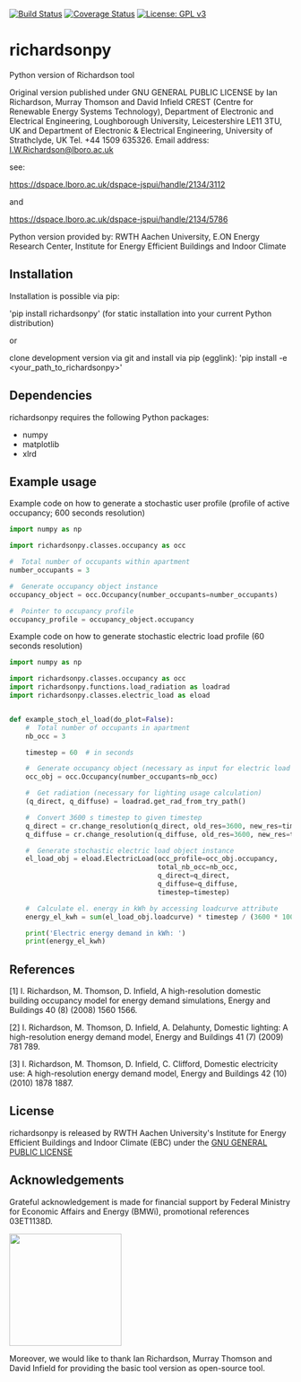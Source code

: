 [![Build Status](https://travis-ci.org/RWTH-EBC/richardsonpy.svg?branch=master)](https://travis-ci.org/RWTH-EBC/richardsonpy.svg?branch=master)
[![Coverage Status](https://coveralls.io/repos/github/RWTH-EBC/richardsonpy/badge.svg?branch=master)](https://coveralls.io/github/RWTH-EBC/richardsonpy?branch=master)
[![License: GPL v3](https://img.shields.io/badge/License-GPL%20v3-blue.svg)](https://www.gnu.org/licenses/gpl-3.0)

# richardsonpy
Python version of Richardson tool

Original version published under GNU GENERAL PUBLIC LICENSE by
Ian Richardson,
Murray Thomson and
David Infield
CREST (Centre for Renewable Energy Systems Technology),
Department of Electronic and Electrical Engineering,
Loughborough University, Leicestershire LE11 3TU, UK
and
Department of Electronic & Electrical Engineering, University of Strathclyde,
UK
Tel. +44 1509 635326. Email address: I.W.Richardson@lboro.ac.uk				

see: 

https://dspace.lboro.ac.uk/dspace-jspui/handle/2134/3112

and

https://dspace.lboro.ac.uk/dspace-jspui/handle/2134/5786

Python version provided by:
RWTH Aachen University, E.ON Energy Research Center,
Institute for Energy Efficient Buildings and Indoor Climate

## Installation

Installation is possible via pip:

'pip install richardsonpy'
(for static installation into your current Python distribution)

or

clone development version via git and install via pip (egglink):
'pip install -e <your_path_to_richardsonpy>'

## Dependencies

richardsonpy requires the following Python packages:
- numpy
- matplotlib
- xlrd

##  Example usage

Example code on how to generate a stochastic user profile (profile of active occupancy; 600 seconds resolution)

```Python
import numpy as np

import richardsonpy.classes.occupancy as occ

#  Total number of occupants within apartment
number_occupants = 3

#  Generate occupancy object instance
occupancy_object = occ.Occupancy(number_occupants=number_occupants)

#  Pointer to occupancy profile
occupancy_profile = occupancy_object.occupancy
```

Example code on how to generate stochastic electric load profile (60 seconds resolution)

```Python
import numpy as np

import richardsonpy.classes.occupancy as occ
import richardsonpy.functions.load_radiation as loadrad
import richardsonpy.classes.electric_load as eload


def example_stoch_el_load(do_plot=False):
    #  Total number of occupants in apartment
    nb_occ = 3

    timestep = 60  # in seconds

    #  Generate occupancy object (necessary as input for electric load gen.)
    occ_obj = occ.Occupancy(number_occupants=nb_occ)

    #  Get radiation (necessary for lighting usage calculation)
    (q_direct, q_diffuse) = loadrad.get_rad_from_try_path()

    #  Convert 3600 s timestep to given timestep
    q_direct = cr.change_resolution(q_direct, old_res=3600, new_res=timestep)
    q_diffuse = cr.change_resolution(q_diffuse, old_res=3600, new_res=timestep)

    #  Generate stochastic electric load object instance
    el_load_obj = eload.ElectricLoad(occ_profile=occ_obj.occupancy,
                                     total_nb_occ=nb_occ,
                                     q_direct=q_direct,
                                     q_diffuse=q_diffuse,
                                     timestep=timestep)

    #  Calculate el. energy in kWh by accessing loadcurve attribute
    energy_el_kwh = sum(el_load_obj.loadcurve) * timestep / (3600 * 1000)

    print('Electric energy demand in kWh: ')
    print(energy_el_kwh)
```


##  References

[1] I. Richardson, M. Thomson, D. Infield, 
A high-resolution domestic building occupancy model for energy demand simulations, 
Energy and Buildings 40 (8) (2008) 1560 1566.

[2] I. Richardson, M. Thomson, D. Infield, A. Delahunty, 
Domestic lighting: A high-resolution energy demand model, 
Energy and Buildings 41 (7) (2009) 781 789.

[3] I. Richardson, M. Thomson, D. Infield, C. Clifford, 
Domestic electricity use: A high-resolution energy demand model, 
Energy and Buildings 42 (10) (2010) 1878 1887.


## License

richardsonpy is released by RWTH Aachen University's Institute for Energy Efficient Buildings and Indoor Climate (EBC) 
under the [GNU GENERAL PUBLIC LICENSE](https://www.gnu.org/licenses/gpl-3.0.en.html)

## Acknowledgements

Grateful acknowledgement is made for financial support by Federal Ministry for Economic Affairs and Energy (BMWi), 
promotional references 03ET1138D.

<img src="http://www.innovation-beratung-foerderung.de/INNO/Redaktion/DE/Bilder/Titelbilder/titel_foerderlogo_bmwi.jpg;jsessionid=4BD60B6CD6337CDB6DE21DC1F3D6FEC5?__blob=poster&v=2)" width="200">

Moreover, we would like to thank Ian Richardson, Murray Thomson and David 
Infield for providing the basic tool version as open-source tool.